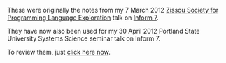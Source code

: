 These were originally the notes from my 7 March 2012
[Zissou Society for Programming Language Exploration](https://groups.google.com/forum/?fromgroups#!forum/pdxlang)
talk on [Inform 7](http://inform7.com).

They have now also been used for my 30 April 2012 Portland
State University Systems Science seminar talk on Inform 7.

To review them, just
[click here now](http://bartmassey.github.io/about-inform-7).
